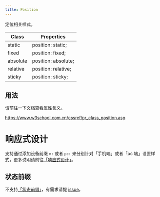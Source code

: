 ```yaml
---
title: Position
---
```


定位相关样式。

| Class    | Properties          |
| -------- | ------------------- |
| static   | position: static;   |
| fixed    | position: fixed;    |
| absolute | position: absolute; |
| relative | position: relative; |
| sticky   | position: sticky;   |

## 用法

请前往一下文档查看属性含义。

https://www.w3school.com.cn/cssref/pr_class_position.asp

# 响应式设计

支持通过添加设备前缀 `m:` 或者 `pc:` 来分别针对「手机端」或者「pc 端」设置样式，更多说明请前往[「响应式设计」](../../../docs/style/responsive-design.md)。

## 状态前缀

不支持[「状态前缀」](../../../docs/style/state.md)，有需求请提 [issue](https://github.com/baidu/mdes/issues)。
